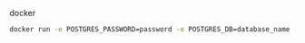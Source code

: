 docker

```bash
docker run -e POSTGRES_PASSWORD=password -e POSTGRES_DB=database_name -p 5432:5432 -d postgres
```
